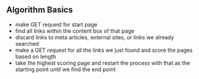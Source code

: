 ## Algorithm Basics
- make GET request for start page
- find all links within the content box of that page
- discard links to meta articles, external sites, or links we already searched
- make a GET request for all the links we just found and score the pages based on length
- take the highest scoring page and restart the process with that as the starting point until we find the end point
